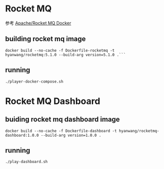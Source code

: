 
# Rocket MQ

参考 [Apache/Rocket MQ Docker](https://github.com/apache/rocketmq-docker)

## building rocket mq image
```shell
docker build --no-cache -f Dockerfile-rocketmq -t hyanwang/rocketmq:5.1.0 --build-arg version=5.1.0 .```
```
## running

```shell
./player-docker-compose.sh
```
# Rocket MQ Dashboard

## buiding rocket mq dashboard image
```shell
docker build --no-cache -f Dockerfile-dashboard -t hyanwang/rocketmq-dashboard:1.0.0 --build-arg version=1.0.0 .
```
## running 
```shell
./play-dashboard.sh
```